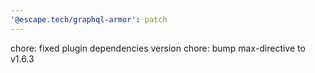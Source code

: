 ```yaml
---
'@escape.tech/graphql-armor': patch
---
```


chore: fixed plugin dependencies version
chore: bump max-directive to v1.6.3